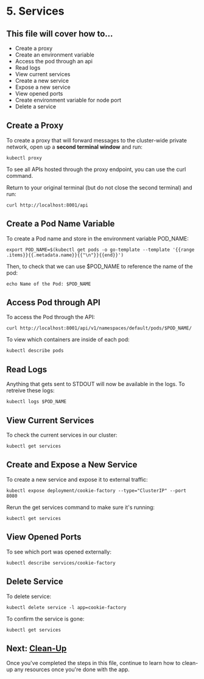 # 5. Services
## This file will cover how to...
- Create a proxy
- Create an environment variable
- Access the pod through an api
- Read logs
- View current services
- Create a new service
- Expose a new service
- View opened ports
- Create environment variable for node port
- Delete a service

## Create a Proxy
To create a proxy that will forward messages to the cluster-wide private network, open up a **second terminal window** and run:
```
kubectl proxy
```
To see all APIs hosted through the proxy endpoint, you can use the curl command.

Return to your original terminal (but do not close the second terminal) and run:
```
curl http://localhost:8001/api
```

## Create a Pod Name Variable
To create a Pod name and store in the environment variable POD_NAME:
```
export POD_NAME=$(kubectl get pods -o go-template --template '{{range .items}}{{.metadata.name}}{{"\n"}}{{end}}')
```
Then, to check that we can use $POD_NAME to reference the name of the pod:
```
echo Name of the Pod: $POD_NAME
```

## Access Pod through API
To access the Pod through the API:
```
curl http://localhost:8001/api/v1/namespaces/default/pods/$POD_NAME/
```

To view which containers are inside of each pod:
```
kubectl describe pods
```

## Read Logs
Anything that gets sent to STDOUT will now be available in the logs. To retreive these logs:
```
kubectl logs $POD_NAME
```

## View Current Services

To check the current services in our cluster:
```
kubectl get services
```
## Create and Expose a New Service
To create a new service and expose it to external traffic:
```
kubectl expose deployment/cookie-factory --type="ClusterIP" --port 8080
```

Rerun the get services command to make sure it's running:
```
kubectl get services
```
## View Opened Ports
To see which port was opened externally:
```
kubectl describe services/cookie-factory
```
## Delete Service
To delete service:
```
kubectl delete service -l app=cookie-factory
```

To confirm the service is gone:
```
kubectl get services
```

## Next: [Clean-Up](./Step5_Clean.md)
Once you've completed the steps in this file, continue to learn how to clean-up any resources once you're done with the app.